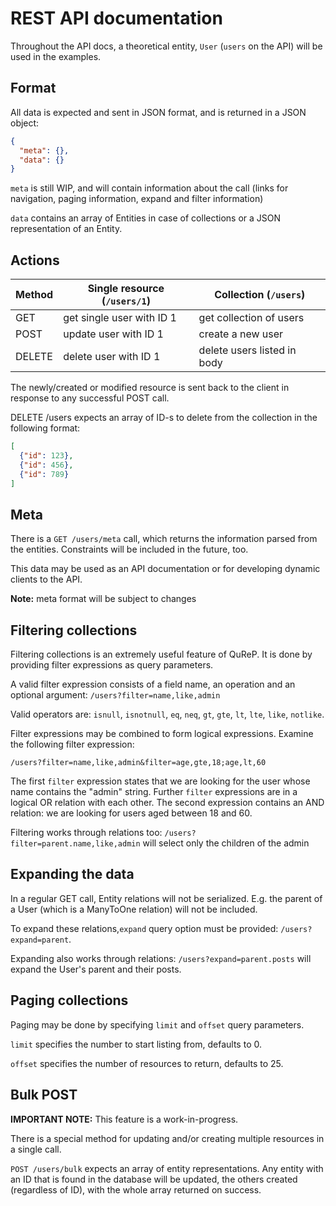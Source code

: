 # REST API documentation

Throughout the API docs, a theoretical entity, `User` (`users` on the API) will be used in the examples.


## Format

All data is expected and sent in JSON format, and is returned in a JSON object:

```json
{
  "meta": {},
  "data": {}
}
```

`meta` is still WIP, and will contain information about the call (links for navigation, paging information,
expand and filter information)

`data` contains an array of Entities in case of collections or a JSON representation of an Entity.

## Actions

Method | Single resource (`/users/1`) | Collection (`/users`)
-------|------------------------------|-----------------------
GET    | get single user with ID 1    | get collection of users
POST   | update user with ID 1        | create a new user
DELETE | delete user with ID 1        | delete users listed in body

The newly/created or modified resource is sent back to the client in response to any successful POST call.

DELETE /users expects an array of ID-s to delete from the collection in the following format:

```json
[
  {"id": 123},
  {"id": 456},
  {"id": 789}
]
```

## Meta 

There is a `GET /users/meta` call, which returns the information parsed from the entities.
Constraints will be included in the future, too.

This data may be used as an API documentation or for developing dynamic clients to the API. 

**Note:** meta format will be subject to changes

## Filtering collections

Filtering collections is an extremely useful feature of QuReP.
It is done by providing filter expressions as query parameters.

A valid filter expression consists of a field name, an operation and an
optional argument: `/users?filter=name,like,admin`

Valid operators are: `isnull`, `isnotnull`, `eq`, `neq`, `gt`, `gte`, `lt`, `lte`, `like`, `notlike`.

Filter expressions may be combined to form logical expressions. Examine the following filter expression:

`/users?filter=name,like,admin&filter=age,gte,18;age,lt,60`

The first `filter` expression states that we are looking for the user whose name contains the "admin" string.
Further `filter` expressions are in a logical OR relation with each other. The second expression contains an AND
relation: we are looking for users aged between 18 and 60.

Filtering works through relations too: `/users?filter=parent.name,like,admin` will select only the children of the admin

## Expanding the data

In a regular GET call, Entity relations will not be serialized. E.g. the parent of a User (which is a ManyToOne
relation) will not be included. 

To expand these relations,`expand` query option must be provided: `/users?expand=parent`.

Expanding also works through relations: `/users?expand=parent.posts` will expand the User's parent and their posts.

## Paging collections

Paging may be done by specifying `limit` and `offset` query parameters.

`limit` specifies the number to start listing from, defaults to 0.

`offset` specifies the number of resources to return, defaults to 25.

## Bulk POST

**IMPORTANT NOTE:** This feature is a work-in-progress.

There is a special method for updating and/or creating multiple resources in a single call. 

`POST /users/bulk` expects an array of entity representations. Any entity with an ID that is found in the database
will be updated, the others created (regardless of ID), with the whole array returned on success.
